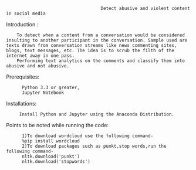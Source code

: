                                         Detect abusive and violent content in social media
Introduction :

        To detect when a content from a conversation would be considered insulting to another participant in the conversation. Sample used are texts drawn from conversation streams like news commenting sites, blogs, text messages, etc. The idea is to scrub the filth of the internet away in one pass. 
        Performing text analytics on the comments and classify them into abusive and not abusive.
        
Prerequisites:

          Python 3.3 or greater,
          Jupyter Notebook

Installations:

         Install Python and Jupyter using the Anaconda Distribution.

Points to be noted while running the code:

          1)To download wordcloud use the following command-
          %pip install wordcloud
          2)To download packages such as punkt,stop words,run the following command-
          nltk.download('punkt')
          nltk.download('stopwords')
